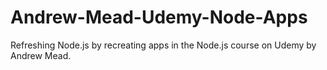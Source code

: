 # Andrew-Mead-Udemy-Node-Apps

Refreshing Node.js by recreating apps in the Node.js course on Udemy by Andrew Mead.
